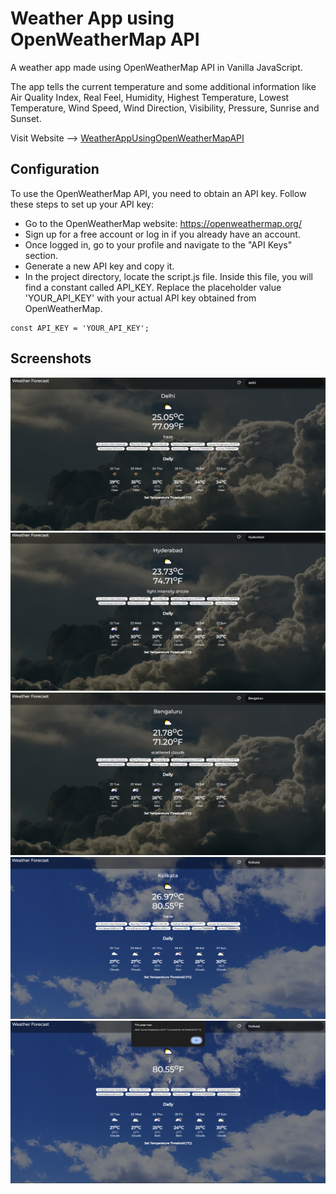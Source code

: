 # Weather App using OpenWeatherMap API

A weather app made using OpenWeatherMap API in Vanilla JavaScript.

The app tells the current temperature and some additional information like Air Quality Index, Real Feel, Humidity, Highest Temperature, Lowest Temperature, Wind Speed, Wind Direction, Visibility, Pressure, Sunrise and Sunset.

Visit Website --> [WeatherAppUsingOpenWeatherMapAPI](https://kshitizrohilla.github.io/weather-app-using-openweathermap-api)

## Configuration

To use the OpenWeatherMap API, you need to obtain an API key. Follow these steps to set up your API key:

- Go to the OpenWeatherMap website: https://openweathermap.org/
- Sign up for a free account or log in if you already have an account.
- Once logged in, go to your profile and navigate to the "API Keys" section.
- Generate a new API key and copy it.
- In the project directory, locate the script.js file. Inside this file, you will find a constant called API_KEY. Replace the placeholder value 'YOUR_API_KEY' with your actual API key obtained from OpenWeatherMap.

```
const API_KEY = 'YOUR_API_KEY';
```

## Screenshots

![sample-screenshot](/screenshots/1.png)
![sample-screenshot](/screenshots/2.png)
![sample-screenshot](/screenshots/3.png)
![sample-screenshot](/screenshots/4.png)
![sample-screenshot](/screenshots/5.png)
